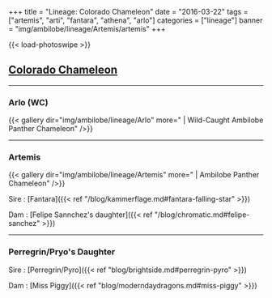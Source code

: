 +++
title = "Lineage: Colorado Chameleon"
date = "2016-03-22"
tags = ["artemis", "arti", "fantara", "athena", "arlo"]
categories = ["lineage"]
banner = "img/ambilobe/lineage/Artemis/artemis"
+++

{{< load-photoswipe >}}

## [Colorado Chameleon](https://www.coloradochameleon.com/)

---

### Arlo (WC)

{{< gallery dir="img/ambilobe/lineage/Arlo" more=" | Wild-Caught Ambilobe Panther Chameleon" />}}

---

### Artemis

{{< gallery dir="img/ambilobe/lineage/Artemis" more=" | Ambilobe Panther Chameleon" />}}

Sire
: [Fantara]({{< ref "/blog/kammerflage.md#fantara-falling-star" >}})

Dam
: [Felipe Sannchez's daughter]({{< ref "/blog/chromatic.md#felipe-sanchez" >}})

---

### Perregrin/Pryo's Daughter

Sire
: [Perregrin/Pyro]({{< ref "blog/brightside.md#perregrin-pyro" >}})

Dam
: [Miss Piggy]({{< ref "blog/moderndaydragons.md#miss-piggy" >}})